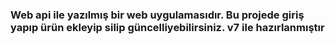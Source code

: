 <h3>Web api ile yazılmış bir web uygulamasıdır. Bu projede giriş yapıp ürün ekleyip silip güncelliyebilirsiniz. v7 ile hazırlanmıştır</h3>
